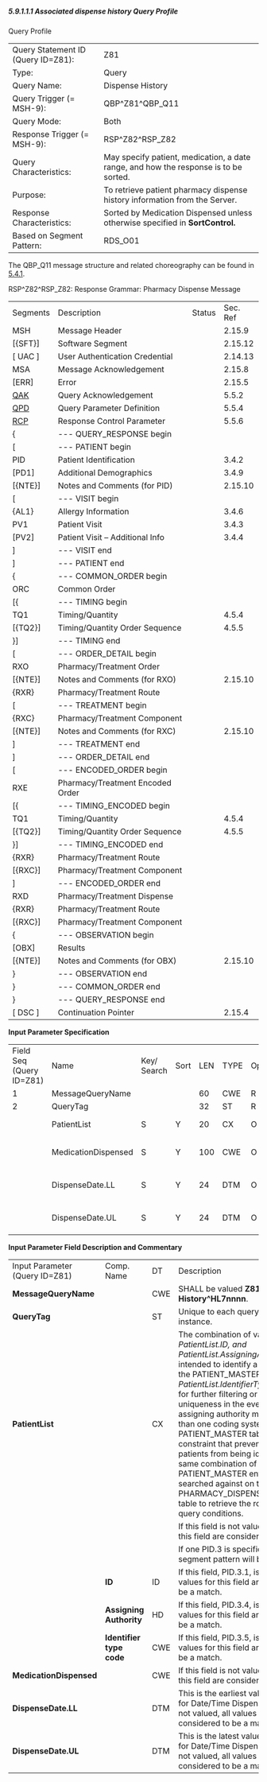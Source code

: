 ##### 5.9.1.1.1 Associated dispense history Query Profile

Query Profile

|     |     |
| --- | --- |
| Query Statement ID (Query ID=Z81): | Z81 |
| Type: | Query |
| Query Name: | Dispense History |
| Query Trigger (= MSH-9): | QBP^Z81^QBP_Q11 |
| Query Mode: | Both |
| Response Trigger (= MSH-9): | RSP^Z82^RSP_Z82 |
| Query Characteristics: | May specify patient, medication, a date range, and how the response is to be sorted. |
| Purpose: | To retrieve patient pharmacy dispense history information from the Server. |
| Response Characteristics: | Sorted by Medication Dispensed unless otherwise specified in **SortControl.** |
| Based on Segment Pattern: | RDS_O01 |

The QBP_Q11 message structure and related choreography can be found in [5.4.1](#qbprsp-query-by-parametersegment-pattern-response-events-vary).

RSP^Z82^RSP_Z82: Response Grammar: Pharmacy Dispense Message

|     |     |     |     |
| --- | --- | --- | --- |
| Segments | Description | Status | Sec. Ref |
| MSH | Message Header |  | 2.15.9 |
| [\{SFT}] | Software Segment |  | 2.15.12 |
| [ UAC ] | User Authentication Credential |  | 2.14.13 |
| MSA | Message Acknowledgement |  | 2.15.8 |
| [ERR] | Error |  | 2.15.5 |
| [QAK](#QAK) | Query Acknowledgement |  | 5.5.2 |
| [QPD](#QPD) | Query Parameter Definition |  | 5.5.4 |
| [RCP](#RCP) | Response Control Parameter |  | 5.5.6 |
| \{ | --- QUERY_RESPONSE begin |  |  |
| [ | --- PATIENT begin |  |  |
| PID | Patient Identification |  | 3.4.2 |
| [PD1] | Additional Demographics |  | 3.4.9 |
| [\{NTE}] | Notes and Comments (for PID) |  | 2.15.10 |
| [ | --- VISIT begin |  |  |
| \{AL1} | Allergy Information |  | 3.4.6 |
| PV1 | Patient Visit |  | 3.4.3 |
| [PV2] | Patient Visit – Additional Info |  | 3.4.4 |
| ] | --- VISIT end |  |  |
| ] | --- PATIENT end |  |  |
| \{ | --- COMMON_ORDER begin |  |  |
| ORC | Common Order |  |  |
| [\{ | --- TIMING begin |  |  |
| TQ1 | Timing/Quantity |  | 4.5.4 |
| [\{TQ2}] | Timing/Quantity Order Sequence |  | 4.5.5 |
| }] | --- TIMING end |  |  |
| [ | --- ORDER_DETAIL begin |  |  |
| RXO | Pharmacy/Treatment Order |  |  |
| [\{NTE}] | Notes and Comments (for RXO) |  | 2.15.10 |
| \{RXR} | Pharmacy/Treatment Route |  |  |
| [ | --- TREATMENT begin |  |  |
| \{RXC} | Pharmacy/Treatment Component |  |  |
| [\{NTE}] | Notes and Comments (for RXC) |  | 2.15.10 |
| ] | --- TREATMENT end |  |  |
| ] | --- ORDER_DETAIL end |  |  |
| [ | --- ENCODED_ORDER begin |  |  |
| RXE | Pharmacy/Treatment Encoded Order |  |  |
| [\{ | --- TIMING_ENCODED begin |  |  |
| TQ1 | Timing/Quantity |  | 4.5.4 |
| [\{TQ2}] | Timing/Quantity Order Sequence |  | 4.5.5 |
| }] | --- TIMING_ENCODED end |  |  |
| \{RXR} | Pharmacy/Treatment Route |  |  |
| [\{RXC}] | Pharmacy/Treatment Component |  |  |
| ] | --- ENCODED_ORDER end |  |  |
| RXD | Pharmacy/Treatment Dispense |  |  |
| \{RXR} | Pharmacy/Treatment Route |  |  |
| [\{RXC}] | Pharmacy/Treatment Component |  |  |
| \{ | --- OBSERVATION begin |  |  |
| [OBX] | Results |  |  |
| [\{NTE}] | Notes and Comments (for OBX) |  | 2.15.10 |
| } | --- OBSERVATION end |  |  |
| } | --- COMMON_ORDER end |  |  |
| } | --- QUERY_RESPONSE end |  |  |
| [ DSC ] | Continuation Pointer |  | 2.15.4 |

**Input Parameter Specification**

|     |     |     |     |     |     |     |     |     |     |     |     |     |
| --- | --- | --- | --- | --- | --- | --- | --- | --- | --- | --- | --- | --- |
| Field Seq (Query ID=Z81) | Name | Key/ Search | Sort | LEN | TYPE | Opt | Rep | Match Op | TBL | Segment Field Name | Service Identifier Code | Element Name |
| 1 | MessageQueryName |  |  | 60 | CWE | R |  |  |  |  |  |  |
| 2 | QueryTag |  |  | 32 | ST | R |  |  |  |  |  |  |
|  | PatientList | S | Y | 20 | CX | O |  |  |  | PID.3 |  | PID-3: Patient Identifier List |
|  | MedicationDispensed | S | Y | 100 | CWE | O |  | = |  | RXD.2 |  | RXD-2: Dispense/Give Code |
|  | DispenseDate.LL | S | Y | 24 | DTM | O |  | ><br> = |  | RXD.3 |  | RXD-3: Date/Time Dispensed |
|  | DispenseDate.UL | S | Y | 24 | DTM | O |  | &lt;<br> = |  | RXD.3 |  | RXD-3: Date/Time Dispensed |

**Input Parameter Field Description and Commentary**

|     |     |     |     |
| --- | --- | --- | --- |
| Input Parameter (Query ID=Z81) | Comp. Name | DT | Description |
| **MessageQueryName** |  | CWE | SHALL be valued **Z81^Dispense History^HL7nnnn**. |
| **QueryTag** |  | ST | Unique to each query message instance. |
| **PatientList** |  | CX | The combination of values for _PatientList.ID, and PatientList.AssigningAuthority,_ are intended to identify a unique entry on the PATIENT_MASTER table. The _PatientList.IdentifierTypeCode_ is useful for further filtering or to supply uniqueness in the event that the assigning authority may have more than one coding system. (The PATIENT_MASTER table contains a constraint that prevents multiple patients from being identified by the same combination of field values.) This PATIENT_MASTER entry will be searched against on the PHARMACY_DISPENSE_TRANSACTION table to retrieve the rows fulfilling the query conditions. |
|  |  |  | If this field is not valued, all values for this field are considered to be a match. |
|  |  |  | If one PID.3 is specified, only 1 segment pattern will be returned. |
|  | **ID** | ID | If this field, PID.3.1, is not valued, all values for this field are considered to be a match. |
|  | **Assigning Authority** | HD | If this field, PID.3.4, is not valued, all values for this field are considered to be a match. |
|  | **Identifier type code** | CWE | If this field, PID.3.5, is not valued, all values for this field are considered to be a match. |
| **MedicationDispensed** |  | CWE | If this field is not valued, all values for this field are considered to be a match. |
| **DispenseDate.LL** |  | DTM | This is the earliest value to be returned for Date/Time Dispensed. If this field is not valued, all values for this field are considered to be a match. |
| **DispenseDate.UL** |  | DTM | This is the latest value to be returned for Date/Time Dispensed. If this field is not valued, all values for this field are considered to be a match. |
